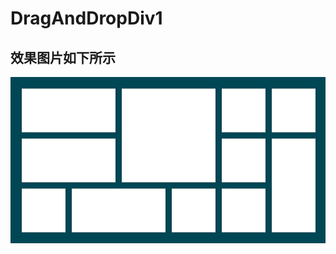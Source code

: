 # DragAndDropDiv1
## 效果图片如下所示
![image](https://github.com/yll1024335892/DragAndDropDiv1/blob/master/raw/1.jpg)
